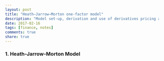 ```yaml
---
layout: post
title: "Heath–Jarrow–Morton one-factor model"
description: "Model set-up, derivation and use of derivatives pricing are listed here. "
date: 2017-02-16
tags: [finance, notes]
comments: true
share: true
---
```


### 1. Heath-Jarrow-Morton Model
